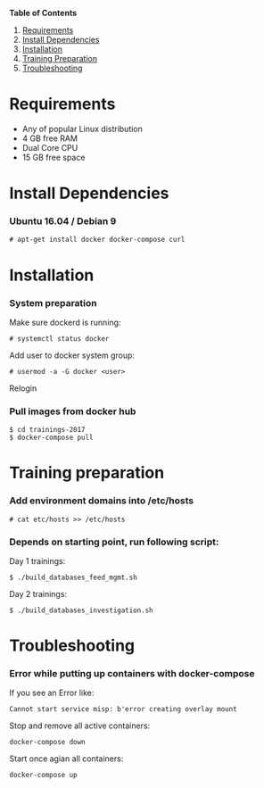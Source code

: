 **Table of Contents**

1. [Requirements](#requirements)
2. [Install Dependencies](#install-dependencies)
3. [Installation](#installation)
4. [Training Preparation](#training-preparation)
5. [Troubleshooting](#troubleshooting)



# Requirements

- Any of popular Linux distribution
- 4 GB free RAM
- Dual Core CPU
- 15 GB free space



# Install Dependencies

### Ubuntu 16.04 / Debian 9


```
# apt-get install docker docker-compose curl
```


# Installation

### System preparation

Make sure dockerd is running:

```
# systemctl status docker
```
Add user to docker system group:
```
# usermod -a -G docker <user>
```
Relogin

### Pull images from docker hub
```
$ cd trainings-2017
$ docker-compose pull
```


# Training preparation
### Add environment domains into /etc/hosts
```
# cat etc/hosts >> /etc/hosts
```

### Depends on starting point, run following script:

Day 1 trainings:
```
$ ./build_databases_feed_mgmt.sh
```

Day 2 trainings:
```
$ ./build_databases_investigation.sh
```


# Troubleshooting

### Error while putting up containers with docker-compose
If you see an Error like:
```
Cannot start service misp: b'error creating overlay mount
```
Stop and remove all active containers:
```
docker-compose down
```
Start once agian all containers:
```
docker-compose up
```